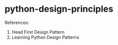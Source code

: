# python-design-principles


References:
1. Head First Design Pattern
2. Learning Python Design Patterns
